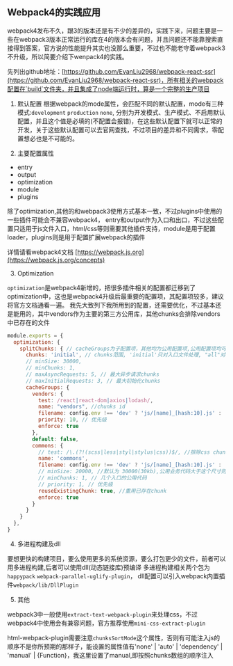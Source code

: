 ## Webpack4的实践应用

webpack4发布不久，跟3的版本还是有不少的差异的，实践下来，问题主要是一些在webpack3版本正常运行的库在4的版本会有问题，并且问题还不能靠搜索直接得到答案，官方说的性能提升其实也没那么重要，不过也不能老守着webpack3不升级，所以简要介绍下wenpack4的实践。

先列出github地址：[https://github.com/EvanLiu2968/webpack-react-ssr](https://github.com/EvanLiu2968/webpack-react-ssr)，所有相关的webpack配置在`build`文件夹，并且集成了node端运行时，算是一个完整的生产项目

1. 默认配置
根据webpack的mode属性，会匹配不同的默认配置，mode有三种模式:`development` `production` `none`, 分别为开发模式、生产模式、不启用默认配置，并且这个值是必填的(不配置会报错)，在这些默认配置下就可以正常的开发，关于这些默认配置可以去官网查找，不过项目的差异和不同需求，零配置想必也是不可能的。

2. 主要配置属性

- entry
- output
- optimization
- module
- plugins

除了optimization,其他的和webpack3使用方式基本一致，不过plugins中使用的一些插件可能会不兼容webpack4，
entry和output作为入口和出口，不过这些配置只适用于js文件入口，html/css等则需要其他插件支持，module是用于配置loader，plugins则是用于配置扩展webpack的插件

详情请看webpack4文档 [https://webpack.js.org](https://webpack.js.org/concepts)

3. Optimization

`optimization`是webpack4新增的，把很多插件相关的配置都迁移到了optimization中，这也是webpack4升级后最重要的配置项，其配置项较多，建议将官方文档通看一遍。
我先大致列下我所用到的配置，还需要优化，不过基本还是能用的，其中vendors作为主要的第三方公用库，其他chunks会排除vendors中已存在的文件
```javascript
module.exports = {
  optimization: {
    splitChunks: { // cacheGroups为子配置项，其他均为公用配置项,公用配置项均可在子配置项中再次定义
      chunks: 'initial', // chunks范围, 'initial'只对入口文件处理, "all"对entry进行拆分
      // minSize: 30000,
      // minChunks: 1,
      // maxAsyncRequests: 5, // 最大异步请求chunks
      // maxInitialRequests: 3, // 最大初始化chunks
      cacheGroups: {
        vendors: {
          test: /react|react-dom|axios|lodash/,
          name: "vendors", //chunks id
          filename: config.env !== 'dev' ? 'js/[name]_[hash:10].js' : 'js/[name].js', //打包输出的name
          priority: 10, // 优先级
          enforce: true
        },
        default: false,
        commons: {
          // test: /\.(?!(scss|less|styl|stylus|css))$/, //排除css chunks，先一个页面一个css
          name: 'commons',
          filename: config.env !== 'dev' ? 'js/[name]_[hash:10].js' : 'js/[name].js',
          // minSize: 20000, //默认为 30000(30kb),公用业务代码大于这个尺寸则抽取出来
          // minChunks: 1, // 几个入口的公用代码
          // priority: 1, // 优先级
          reuseExistingChunk: true, //重用已存在chunk
          enforce: true
        }
      }
    }
  },
}
```

4. 多进程构建及dll

要想更快的构建项目，要么使用更多的系统资源，要么打包更少的文件，前者可以用多进程构建,后者可以使用dll(动态链接库)预编译
多进程构建相关两个包为`happypack` `webpack-parallel-uglify-plugin`，
dll配置可以引入webpack内置插件`webpack/lib/DllPlugin`

5. 其他

webpack3中一般使用`extract-text-webpack-plugin`来处理css，不过webpack4中使用会有兼容问题，官方推荐使用`mini-css-extract-plugin`

html-webpack-plugin需要注意`chunksSortMode`这个属性，否则有可能注入js的顺序不是你所预期的那样子，能设置的属性值有'none' | 'auto' | 'dependency' | 'manual' | {Function}，我这里设置了manual,即按照chunks数组的顺序注入
